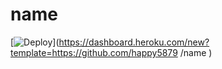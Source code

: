 # name
[![Deploy](https://www.herokucdn.com/deploy/button.png)](https://dashboard.heroku.com/new?template=https://github.com/happy5879 /name )
